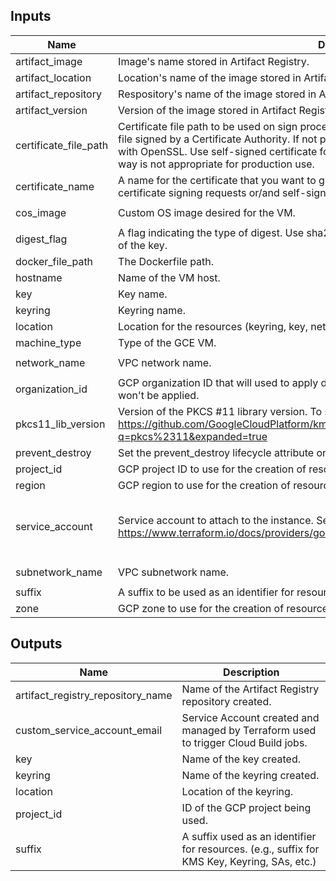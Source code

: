 <!-- BEGINNING OF PRE-COMMIT-TERRAFORM DOCS HOOK -->
## Inputs

| Name | Description | Type | Default | Required |
|------|-------------|------|---------|:--------:|
| artifact\_image | Image's name stored in Artifact Registry. | `string` | n/a | yes |
| artifact\_location | Location's name of the image stored in Artifact Registry. | `string` | n/a | yes |
| artifact\_repository | Respository's name of the image stored in Artifact Registry. | `string` | n/a | yes |
| artifact\_version | Version of the image stored in Artifact Registry. | `string` | n/a | yes |
| certificate\_file\_path | Certificate file path to be used on sign process. This should be used when you have a certificate file signed by a Certificate Authority. If not provided, a self-signed certificate will be generated with OpenSSL. Use self-signed certificate for testing only. A self-signed certificate created this way is not appropriate for production use. | `string` | `null` | no |
| certificate\_name | A name for the certificate that you want to generate. This will be used on CN parameter for certificate signing requests or/and self-signed certificates. | `string` | `"TERRAFORM_CERT"` | no |
| cos\_image | Custom OS image desired for the VM. | `string` | `"cos-stable-109-17800-66-57"` | no |
| digest\_flag | A flag indicating the type of digest. Use sha256, sha384, or sha512 depending on the algorithm of the key. | `string` | `"sha256"` | no |
| docker\_file\_path | The Dockerfile path. | `string` | `"./"` | no |
| hostname | Name of the VM host. | `string` | n/a | yes |
| key | Key name. | `string` | n/a | yes |
| keyring | Keyring name. | `string` | n/a | yes |
| location | Location for the resources (keyring, key, network, etc.). | `string` | n/a | yes |
| machine\_type | Type of the GCE VM. | `string` | `"n1-standard-1"` | no |
| network\_name | VPC network name. | `string` | `"custom-hsm-network"` | no |
| organization\_id | GCP organization ID that will used to apply desired Org Policies. If not provided, Org Policies won't be applied. | `string` | `""` | no |
| pkcs11\_lib\_version | Version of the PKCS #11 library version. To see more info about versions available: https://github.com/GoogleCloudPlatform/kms-integrations/releases?q=pkcs%2311&expanded=true | `string` | n/a | yes |
| prevent\_destroy | Set the prevent\_destroy lifecycle attribute on keys. | `bool` | n/a | yes |
| project\_id | GCP project ID to use for the creation of resources. | `string` | n/a | yes |
| region | GCP region to use for the creation of resources. | `string` | `"us-central1"` | no |
| service\_account | Service account to attach to the instance. See https://www.terraform.io/docs/providers/google/r/compute_instance_template#service_account. | <pre>object({<br>    email  = string,<br>    scopes = set(string)<br>  })</pre> | `null` | no |
| subnetwork\_name | VPC subnetwork name. | `string` | `"custom-hsm-subnetwork"` | no |
| suffix | A suffix to be used as an identifier for resources. (e.g., suffix for KMS Key, Keyring, SAs, etc.). | `string` | n/a | yes |
| zone | GCP zone to use for the creation of resources. | `string` | `"us-central1-a"` | no |

## Outputs

| Name | Description |
|------|-------------|
| artifact\_registry\_repository\_name | Name of the Artifact Registry repository created. |
| custom\_service\_account\_email | Service Account created and managed by Terraform used to trigger Cloud Build jobs. |
| key | Name of the key created. |
| keyring | Name of the keyring created. |
| location | Location of the keyring. |
| project\_id | ID of the GCP project being used. |
| suffix | A suffix used as an identifier for resources. (e.g., suffix for KMS Key, Keyring, SAs, etc.) |

<!-- END OF PRE-COMMIT-TERRAFORM DOCS HOOK -->
